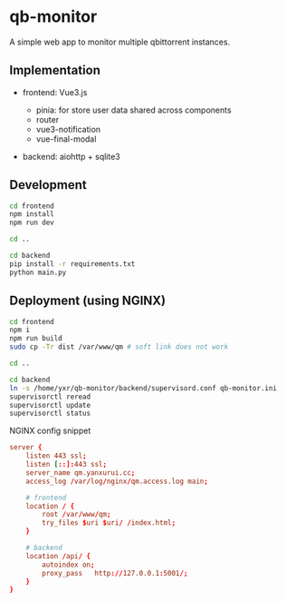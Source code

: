 # qb-monitor

A simple web app to monitor multiple qbittorrent instances.

## Implementation
* frontend: Vue3.js
    * pinia: for store user data shared across components
    * router
    * vue3-notification
    * vue-final-modal

* backend: aiohttp + sqlite3

## Development
```sh
cd frontend
npm install
npm run dev

cd ..

cd backend
pip install -r requirements.txt
python main.py
```

## Deployment (using NGINX)
```sh
cd frontend
npm i
npm run build
sudo cp -Tr dist /var/www/qm # soft link does not work

cd ..

cd backend
ln -s /home/yxr/qb-monitor/backend/supervisord.conf qb-monitor.ini
supervisorctl reread
supervisorctl update
supervisorctl status
```

NGINX config snippet
```conf
server {
    listen 443 ssl;
    listen [::]:443 ssl;
    server_name qm.yanxurui.cc;
    access_log /var/log/nginx/qm.access.log main;

    # frontend
    location / {
        root /var/www/qm;
        try_files $uri $uri/ /index.html;
    }

    # backend
    location /api/ {
        autoindex on;
        proxy_pass   http://127.0.0.1:5001/;
    }
}
```
